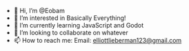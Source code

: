 - 👋 Hi, I’m @Eobam
- 👀 I’m interested in Basically Everything!
- 🌱 I’m currently learning JavaScript and Godot
- 💞️ I’m looking to collaborate on whatever
- 📫 How to reach me: Email: elliottlieberman123@gmail.com

<!---
Eobam/Eobam is a ✨ special ✨ repository because its `README.md` (this file) appears on your GitHub profile.
You can click the Preview link to take a look at your changes.
--->
